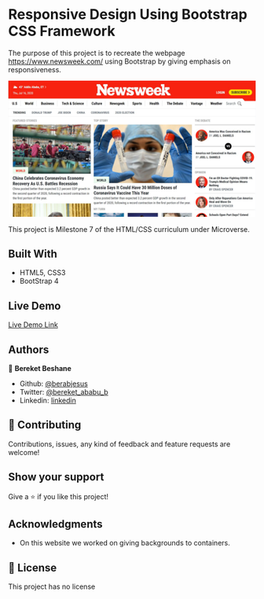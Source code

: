 # Responsive Design Using Bootstrap CSS Framework
The purpose of this project is to recreate the webpage https://www.newsweek.com/ using Bootstrap by giving emphasis on responsiveness.

![screenshot](media/screenshot-1.JPG)

This project is Milestone 7 of the HTML/CSS curriculum under Microverse. 

## Built With

- HTML5, CSS3
- BootStrap 4

## Live Demo

[Live Demo Link](https://rawcdn.githack.com/Berabjesus/Newsweek.com-clone/03c1c454020eb424092abf614aa3c0e10c05b52e/index.html)
## Authors

👤 **Bereket Beshane**

- Github: [@berabjesus](https://github.com/Berabjesus)
- Twitter: [@bereket_ababu_b](https://twitter.com/bereket_ababu_b)
- Linkedin: [linkedin](https://www.linkedin.com/in/bereket-beshane-a1b75a1a9/)

## 🤝 Contributing

Contributions, issues, any kind of feedback and feature requests are welcome!

## Show your support

Give a ⭐️ if you like this project!

## Acknowledgments

- On this website we worked on giving backgrounds to containers.


## 📝 License

This project has no license
